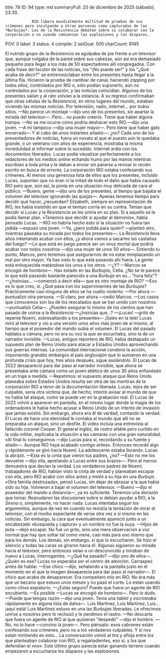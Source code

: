 title:          78
ID:             94
type:           md
summaryFull:    20 de diciembre de 2025 (sábado), 23:30.
                
                RIO libera mundialmente multitud de pruebas de sus crímenes pero inculpando a otras personas como capturados de las *Burbujas*. Los de la Resistencia debaten sobre si colaborar con la corporación o no cuando comienzan las explosiones y los disparos.
POV:            0
label:          3
status:         4
compile:        2
setGoal:        500
charCount:      8145


El nutrido grupo de la *Resistencia* se agolpaba de pie frente a un televisor que, aunque colgaba de la pared sobre sus cabezas, aún así era demasiado pequeño para llegar a los más de 50 espectadores allí congregados.
Con cada frase del locutor de las noticias, los "¡No puede ser!" y los "¿Qué acaba de decir?" se entremezclaban entre los presentes hasta llegar a la última fila.
Hicieron la prueba de cambiar de canal, haciendo *zapping* por todos ellos, controlados por RIO o, sólo podían suponerlo, aún no controlados por la corporación, y las noticias coincidían.
Algunos de los presentes salían y al rato volvían a la estancia. A su regreso confirmaban que otras células de la *Resistencia*, en otros lugares del mundo, estaban viviendo las mismas noticias. Por televisión, radio, internet... por todos sitios.
—No parece un montaje —dijo uno de los presentes, sin apartar la mirada del televisor—. Pero... no puedo creerlo. Tiene que haber alguna trampa.
—No se me ocurre cómo podría deshacer esto RIO —dijo una joven.
—A mí tampoco —dijo una mujer mayor—. Pero tiene que haber gato encerrado— Y al cabo de unos instantes añadió—: ¿no?
Cada uno de los presentadores de noticias, fuera un novato al que el puesto aún le quedaba grande, o un veterano con años de experiencia, mostraba la misma incredulidad al informar sobre lo sucedido.
Internet ardía con los documentos liberados. Lucas podía visualizar perfectamente a los redactores de los medios *online* echando humo por las manos mientras escribían a toda prisa y le daban a enviar sin pararse a revisar lo recién escrito en busca de errores.
La corporación RIO estaba confesando sus crímenes.
Al menos una generosa lista de ellos que los presentes, incluido Lucas, suponían que no eran ni la mitad de todo el daño que había causado RIO pero que, aún así, la ponía en una situación muy delicada de cara al público.
—Bueno, gente —dijo uno de los presentes, al tiempo que bajaba el volumen del televisor ignorando las quejas—. Apenas tenemos tiempo para decidir qué hacer, ¿recuerdan?
Elizabeth, siempre en representación de RIO, les había insistido en que el tiempo corría en su contra. Tenían que decidir si Lucas y la *Resistencia* se les uniría en su plan.
Si a aquello se le podía llamar plan.
«Tenemos que decidir si ayudar al demonio», había pensado Lucas.
—RIO no habría hecho esto si la situación no fuera tan jodida  —expuso una joven.
—Ya, ¿pero jodida para quién? —planteó otro, mientras paseaba su mirada por todos los presentes—. La *Resistencia* lleva años intentando acabar con ellos, ¿y ahora vamos a sacarles las castañas del fuego?
—Lo que está en juego parece ser un virus mortal que podría acabar con todos nosotros —dijo una mujer de unos 50 años—. Entiendo tu punto, Marcos, pero tenemos que asegurarnos de no estar remplazando un mal por otro mayor. Ya has visto lo que está pasando ahí fuera. La gente está enloquecida matándose los unos a los otros.
—¿Y? —Marcos se encogió de hombros—. Has estado en las *Burbujas*, Celia. ¿No se te parece lo que está pasando bastante parecido a una *Burbuja* en su... "hora feliz"?
—¿Insinúas... —comenzó a decir ella— que es otro montaje de RIO?
—Eso es lo que creo, sí. ¿Qué pasa con los supervivientes de las *Burbujas*? Prácticamente casi ninguno de ellos se ha vuelto violento.
—Por ahora —puntualizó otra persona.
—Sí claro, por ahora —cedió Marcos.
—Los casos que conocemos son los de los rescatados que se han unido con nosotros —puntualizó Celia—. ¿Puedes asegurar lo mismo de los cientos que han pasado de unirse a la *Resistencia*
—¿Insinúas que...?
—¡Lucas! —gritó de repente Noemí, sobresaltando a los presentes— ¡Sales en la tele!
Lucas miró al televisor y vio a una versión unos años más joven de si mismo, al tiempo que el poseedor del mando subía el volumen.
El Lucas del pasado hablaba a cámara, pero no era su voz la que se escuchaba, sino la de un narrador invisible.
—Lucas, antiguo reportero de RIO, había destapado un supuesto plan de Reino Unido para atacar a Estados Unidos aprovechando sus guerras internas. La comunidad internacional condenó la acción, imponiendo grandes embargos al país anglosajón que lo sumieron en una profunda crisis que hoy, tres años después, sigue asolándolo.
El Lucas de 2022 desapareció para dar paso al narrador invisible, que ahora se presentaba ante cámara como un joven atlético de unos 30 años enfundado en un traje a medida.
—Repetimos: el supuesto ataque que Reino Unido planeaba sobre Estados Unidos resulta ser otra de las mentiras de la corporación RIO a tenor de la documentación liberada. Lucas, lejos de ser culpable, sería otra víctima que, de hecho, intentó avisar al mundo de que no había tal ataque, como se puede ver en la grabación real.
El Lucas de 2022 volvió a aparecer en pantalla, en el mismo lugar donde la magia de los ordenadores le había hecho acusar a Reino Unido de un intento de invasión que jamás existió. Sin embargo, ahora era él de verdad, contando la verdad. El Lucas de hace una eternidad le contaba al mundo que allí no se preparaba un ataque, sino un desfile.
El vídeo incluía una entrevista al fallecido coronel Cooper. El general inglés, de rostro afable pero curtido en la vida militar, explicaba la situación a las cámaras con una gran naturalidad.
«Al final lo conseguimos —dijo Lucas para sí, recordando a su fuente y aliado—. Aunque RIO haya acabado contigo antes».
Entonces recordó algo y rápidamente se giró hacia Noemí. La adolescente estaba llorando.
Lucas la abrazó.
—Esta es la cinta que vieron tus padres, ¿no?
—Esto no me los devuelve —dijo ella, apretando a Lucas entre sus brazos—. Pero al menos demuestra que decían la verdad.
Los verdaderos padres de Noemí, trabajadores de RIO, habían visto la cinta de verdad y planeaban escapar con ella, pero RIO acabó con ellos antes y metió a su hija en una *Burbuja*.
«Otra familia destrozada», pensó Lucas, sin dejar de abrazar a la que había sido su hija.
Volvieron a bajar el volumen del televisor.
—Bueno —dijo el poseedor del mando a distancia—, ya es suficiente. Tenemos una decisión que tomar.
Reanudaron las discusiones sobre si debían ayudar a RIO, a la *Sirena* o, simplemente, no hacer nada. Lucas intentaba seguir los argumentos, aunque de vez en cuando no resistía la tentación de mirar el televisor, con el morbo expectante de verse otra vez a si mismo en las noticias. Sin embargo, la cara que eventualmente apareció junto a un encabezado «búsqueda y captura» y un nombre no fue la suya.
—Hijos de puta —dejó escapar. No fue un grito, sino una mera observación a voz normal que hay que soltar tal como viene, casi más para uno mismo que para los demás.
Los demás, sin embargo, sí que lo escucharon. Se hizo el silencio y todas las caras se giraron hacia él. Algunas siguieron su mirada hacia el televisor, pero entonces veían a un desconocido y miraban de nuevo a Lucas, interrogantes.
—¿Qué ha pasado? —dijo uno de ellos—. ¿Quién es ese?
Lucas no esperaba ser el centro de atención. Carraspeó antes de hablar.
—Ese chico —dijo, señalando a la pantalla justo en el momento en el que la imagen desaparecía para dar paso al narrador—. El chico que acaba de desaparecer. Era compañero mío en RIO. No era más que un becario que estuvo unos meses y no pasó el corte. Lo están usando como chivo expiatorio.
—¿Estás seguro? Puede que fuera un agente de RIO encubierto.
—Es posible —Lucas se encogió de hombros—. Pero lo dudo.
—Puede que tengas razón —dijo una joven. Tenía una *tablet* y *escroleaba* rápidamente en alguna lista de datos—. Luís Martínez, Luis Martínez, Luis... ¡aquí está! Luis Martínez estuvo en una las *Burbujas* liberadas. Le ofrecimos unirse a nosotros pero lo rechazó y le perdimos el rastro.
—No descarta que fuera un agente de RIO al que quisieran "despedir" —dijo el hombre.
—No, no lo hace —convino la joven—. Pero piénsalo: esos cabrones están confesando sus crímenes, pero no a los verdaderos culpables. Y si nos están mintiendo en esto...
La conversación volvió al tira y afloja entre los que planteaban colaborar con RIO, a regañadientes, eso sí, y los que defendían el «no».
Este último grupo parecía estar ganando terreno cuando empezaron a escucharse los disparos y las explosiones.